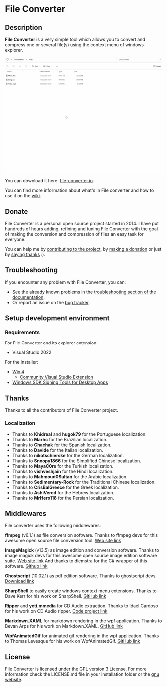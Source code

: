 # File Converter

## Description

**File Converter** is a very simple tool which allows you to convert and compress one or several file(s) using the context menu of windows explorer.

![File Converter Usage](Resources/FileConverterUsage.gif)

You can download it here: [file-converter.io](https://file-converter.io/?from=readme.md).

You can find more information about what's in File converter and how to use it on the [wiki](https://github.com/Tichau/FileConverter/wiki).

## Donate

File Converter is a personal open source project started in 2014. I have put hundreds of hours adding, refining and tuning File Converter with the goal of making the conversion and compression of files an easy task for everyone.

You can help me by [contributing to the project](https://github.com/Tichau/FileConverter/wiki#contribute), by [making a donation](https://www.paypal.com/donate/?cmd=_donations&business=3BDWQTYTTA3D8&item_name=File+Converter+Donations&currency_code=EUR&Z3JncnB0=) or just by [saying thanks​](https://saythanks.io/to/Tichau) :).

## Troubleshooting

If you encounter any problem with File Converter, you can:

* See the already known problems in the [troubleshooting section of the documentation](https://github.com/Tichau/FileConverter/wiki/Troubleshooting).
* Or report an issue on the [bug tracker](https://github.com/Tichau/FileConverter/issues).

## Setup development environment

### Requirements

For File Converter and its explorer extension:

* Visual Studio 2022

For the installer:

* [Wix 4](http://wixtoolset.org/)
  * [Community Visual Studio Extension](https://marketplace.visualstudio.com/items?itemName=FireGiant.FireGiantHeatWaveDev17)
* [Windows SDK Signing Tools for Desktop Apps](https://developer.microsoft.com/fr-fr/windows/downloads/windows-10-sdk)

## Thanks

Thanks to all the contributors of File Converter project.

### Localization

* Thanks to **Khidreal** and **hugok79** for the Portuguese localization.
* Thanks to **Marhc** for the Brazilian localization.
* Thanks to **Chachak** for the Spanish localization.
* Thanks to **Davide** for the Italian localization.
* Thanks to **nikotschierske** for the German localization.
* Thanks to **Snoopy1866** for the Simplified Chinese localization.
* Thanks to **MayaC0re** for the Turkish localization.
* Thanks to **vishveshjain** for the Hindi localization.
* Thanks to **Mahmoud0Sultan** for the Arabic localization.
* Thanks to **Sedimentary-Rock** for the Traditional Chinese localization.
* Thanks to **CrisBalGreece** for the Greek localization.
* Thanks to **AshiVered** for the Hebrew localization.
* Thanks to **MrHero118** for the Persian localization.

## Middlewares

File converter uses the following middlewares:

**ffmpeg** (v6.1.1) as file conversion software.
Thanks to ffmpeg devs for this awesome open source file conversion tool. [Web site link](https://ffmpeg.org)

**ImageMagick** (v13.5) as image edition and conversion software.
Thanks to image magick devs for this awesome open source image edition software suite.  [Web site link](http://imagemagick.net)
And thanks to dlemstra for the C# wrapper of this software. [Github link](https://github.com/ImageMagick/ImageMagick)

**Ghostscript** (10.02.1) as pdf edition software.
Thanks to ghostscript devs. [Download link](https://www.ghostscript.com/download/gsdnld.html)

**SharpShell** to easily create windows context menu extensions.
Thanks to Dave Kerr for his work on SharpShell. [GitHub link](https://github.com/dwmkerr/sharpshell)

**Ripper** and **yeti.mmedia** for CD Audio extraction.
Thanks to Idael Cardoso for his work on CD Audio ripper. [Code project link](https://www.codeproject.com/Articles/5458/C-Sharp-Ripper)

**Markdown.XAML** for markdown rendering in the wpf application.
Thanks to Bevan Arps for his work on Markdown.XAML. [GitHub link](https://github.com/theunrepentantgeek/Markdown.XAML)

**WpfAnimatedGif** for animated gif rendering in the wpf application.
Thanks to Thomas Levesque for his work on WpfAnimatedGif. [GitHub link](https://github.com/XamlAnimatedGif/WpfAnimatedGif)

## License

File Converter is licensed under the GPL version 3 License.
For more information check the LICENSE.md file in your installation folder or the [gnu website](https://www.gnu.org/licenses/gpl.html).

